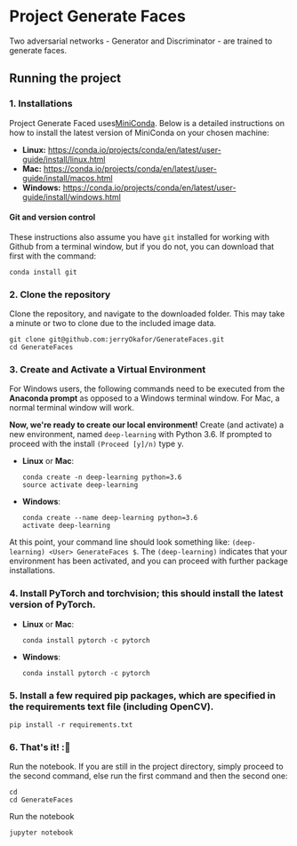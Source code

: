 # Project Generate Faces
Two adversarial networks - Generator and Discriminator - are trained to generate faces.

## Running the project
### 1. Installations
Project Generate Faced uses[MiniConda](https://docs.anaconda.com/miniconda/). Below is a detailed instructions on how to install the latest version of MiniConda on your chosen machine:

- **Linux:** https://conda.io/projects/conda/en/latest/user-guide/install/linux.html
- **Mac:** https://conda.io/projects/conda/en/latest/user-guide/install/macos.html
- **Windows:** https://conda.io/projects/conda/en/latest/user-guide/install/windows.html

#### Git and version control
These instructions also assume you have `git` installed for working with Github from a terminal window, but if you do not, you can download that first with the command:
```
conda install git
```

### 2. Clone the repository
Clone the repository, and navigate to the downloaded folder. This may take a minute or two to clone due to the included image data.

```
git clone git@github.com:jerryOkafor/GenerateFaces.git
cd GenerateFaces
```


### 3. Create and Activate a Virtual Environment
For Windows users, the following commands need to be executed from the **Anaconda prompt** as opposed to a Windows terminal window. For Mac, a normal terminal window will work. 


**Now, we're ready to create our local environment!**
Create (and activate) a new environment, named `deep-learning` with Python 3.6. If prompted to proceed with the install `(Proceed [y]/n)` type y.

- __Linux__ or __Mac__: 

	```
	conda create -n deep-learning python=3.6
	source activate deep-learning
	```
- __Windows__: 


	```
	conda create --name deep-learning python=3.6
	activate deep-learning
	```
	
At this point, your command line should look something like: `(deep-learning) <User> GenerateFaces $`. The `(deep-learning)` indicates that your environment has been activated, and you can proceed with further package installations.

	
### 4. Install PyTorch and torchvision; this should install the latest version of PyTorch.
	
- __Linux__ or __Mac__: 

	```
	conda install pytorch -c pytorch 
	```
	
- __Windows__: 

	```
	conda install pytorch -c pytorch
	```
### 5. Install a few required pip packages, which are specified in the requirements text file (including OpenCV).

```
pip install -r requirements.txt
```

### 6. That's it! :🥳
Run the notebook. If you are still in the project directory, simply proceed to the second command, else run the first command and then the second one:

```
cd
cd GenerateFaces
```
Run the notebook

```
jupyter notebook

```